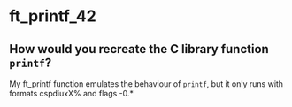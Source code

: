 # ft_printf_42
## How would you recreate the C library function `printf`?
My ft_printf function emulates the behaviour of `printf`, but it only runs with formats cspdiuxX% and flags -0.*
